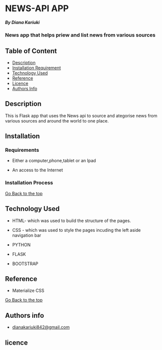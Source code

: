 # NEWS-API APP

##### By Diana Kariuki
### News app that helps priew and list news from various sources

## Table of Content

+ [Description](#description)
+ [Installation Requirement](#Installation)
+ [Technology Used](#technology-used)
+ [Reference](#reference)
+ [Licence](#licence)
+ [Authors Info](#author-Info)

## Description
<p>This is Flask app that uses the News api to source and ategorise news from various sources and around the world to one place.</p>

## Installation

### Requirements

* Either a computer,phone,tablet or an Ipad

* An access to the Internet

### Installation Process

[Go Back to the top](#portfolio)
## Technology Used
* HTML- which was used to build the structure of the pages.

* CSS - which was used to style the pages incuding the left aside navigation bar

* PYTHON

* FLASK 

* BOOTSTRAP
## Reference
* Materialize CSS

[Go Back to the top](#NEWS-APP)

## Authors info

* dianakariuki842@gmail.com

## licence


